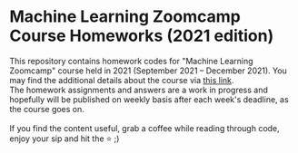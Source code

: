 # Machine Learning Zoomcamp Course Homeworks (2021 edition)
This repository contains homework codes for "Machine Learning Zoomcamp" course held in 2021 (September 2021 – December 2021). You may find the additional details about the course via [this link](https://datatalks.club/courses/2021-winter-ml-zoomcamp.html).<br>
The homework assignments and answers are a work in progress and hopefully will be published on weekly basis after each week's deadline, as the course goes on.<br><br>
If you find the content useful, grab a coffee while reading through code, enjoy your sip and hit the ⭐ ;)